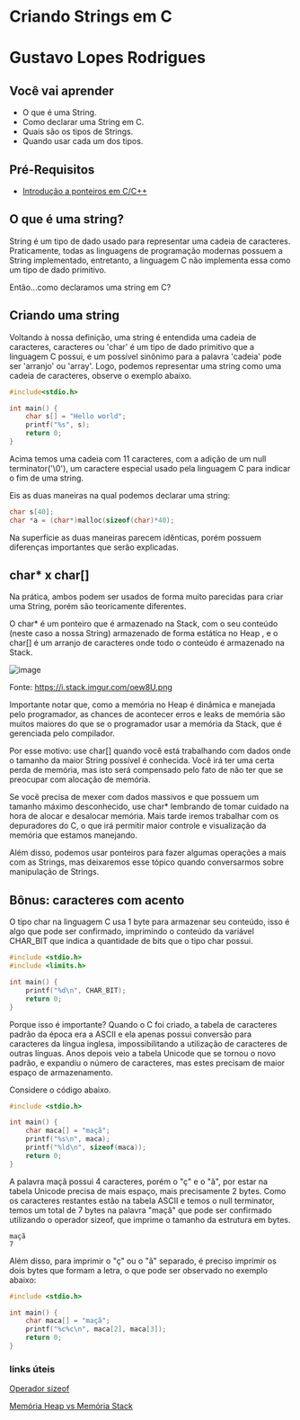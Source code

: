 # Criando Strings em C

# Gustavo Lopes Rodrigues 

## Você vai aprender

- O que é uma String.
- Como declarar uma String em C.
- Quais são os tipos de Strings.
- Quando usar cada um dos tipos.

## Pré-Requisitos

- [Introdução a ponteiros em C/C++](../ponteiro/Ponteiro-e-aloca%C3%A7%C3%A3o-de-mem%C3%B3ria.md)

## O que é uma string?

String é um tipo de dado usado para representar uma cadeia de caracteres. Praticamente, todas
as linguagens de programação modernas possuem a String implementado, entretanto, a linguagem
C não implementa essa como um tipo de dado primitivo.

Então...como declaramos uma string em C?

## Criando uma string

Voltando à nossa definição, uma string é entendida uma cadeia de caracteres, caracteres ou 'char' é um
tipo de dado primitivo que a linguagem C possui, e um possível sinônimo para a palavra 'cadeia'
pode ser 'arranjo' ou 'array'. Logo, podemos representar uma string como uma cadeia de caracteres, observe o exemplo abaixo.

```c
#include<stdio.h>

int main() {
    char s[] = "Hello world";
    printf("%s", s);
    return 0;
}
```

Acima  temos uma cadeia com 11 caracteres, com a adição de um
null terminator('\0'), um caractere especial usado pela linguagem C para indicar o fim de uma string.

Eis as duas maneiras na qual podemos declarar uma string:
```c
char s[40];
char *a = (char*)malloc(sizeof(char)*40);
```

Na superfície as duas maneiras parecem idênticas, porém possuem diferenças importantes que serão explicadas.

## char* x char[]

Na prática, ambos podem ser usados de forma muito parecidas para criar uma String, porém são teoricamente diferentes.

O char* é um ponteiro que é armazenado na Stack, com o seu conteúdo (neste caso a nossa String)
armazenado de forma estática no Heap , e o char[] é um arranjo de caracteres onde todo o conteúdo é armazenado na Stack.

![image](https://user-images.githubusercontent.com/9157977/178162131-ea9e3bb4-b54c-4949-ae20-5e0c28761e99.png)

Fonte: https://i.stack.imgur.com/oew8U.png

Importante notar que, como a memória no Heap é dinâmica e manejada pelo programador,  as chances de acontecer erros e
leaks de memória são muitos maiores  do que se o programador usar a memória da Stack, que é gerenciada pelo compilador.

Por esse motivo: use char[] quando você está trabalhando com dados onde o tamanho da maior String possível é conhecida. Você irá
ter uma certa perda de memória, mas isto será compensado pelo fato de não ter que se preocupar com alocação de memória.

Se você precisa de mexer com dados massivos e que possuem um tamanho máximo desconhecido, use char* lembrando de tomar
cuidado na hora de alocar e desalocar memória. Mais tarde iremos trabalhar com os depuradores do C, o que irá permitir maior controle e
visualização da memória que estamos manejando.

Além disso, podemos usar ponteiros para fazer algumas operações a mais com as Strings, mas deixaremos esse tópico quando
conversarmos sobre manipulação de Strings.

## Bônus: caracteres com acento

O tipo char na linguagem C usa 1 byte para armazenar seu conteúdo, isso é algo que pode ser confirmado, imprimindo o
conteúdo da variável CHAR_BIT que indica a quantidade de bits que o tipo char possui.

```c
#include <stdio.h>
#include <limits.h>

int main() {
    printf("%d\n", CHAR_BIT);
    return 0;
}
```

Porque isso é importante? Quando o C foi criado, a tabela de caracteres padrão da época era a ASCII e ela apenas possui
conversão para caracteres da língua inglesa, impossibilitando a utilização de caracteres de outras línguas. Anos depois veio a
tabela Unicode que se tornou o novo padrão, e expandiu o número de caracteres, mas estes 
precisam de maior espaço de armazenamento.

Considere o código abaixo.
```c
#include <stdio.h>

int main() {
    char maca[] = "maçã";
    printf("%s\n", maca);
    printf("%ld\n", sizeof(maca));
    return 0;
}
```

A palavra maçã possui 4 caracteres, porém o "ç" e o "ã", por estar na tabela Unicode precisa de mais espaço, mais precisamente 2 bytes.
Como os caracteres restantes estão na tabela ASCII e temos o null terminator, temos um total de 7 bytes na palavra "maçã" que pode ser confirmado
utilizando o operador sizeof, que imprime o tamanho da estrutura em bytes.

```
maçã
7
```

Além disso, para imprimir o "ç" ou o "ã" separado, é preciso imprimir os dois bytes que formam a letra, o que pode ser
observado no exemplo abaixo:

```c
#include <stdio.h>

int main() {
    char maca[] = "maçã";
    printf("%c%c\n", maca[2], maca[3]);
    return 0;
}
```

### links úteis

[Operador sizeof](https://docs.microsoft.com/pt-br/cpp/c-language/sizeof-operator-c?view=msvc-170)

[Memória Heap vs Memória Stack](https://blog.pantuza.com/artigos/heap-vs-stack)


